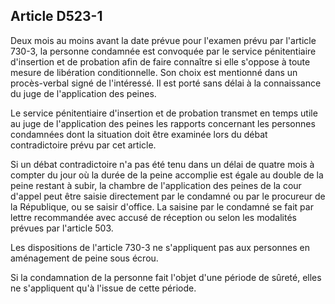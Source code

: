 Article D523-1
----
Deux mois au moins avant la date prévue pour l'examen prévu par l'article 730-3,
la personne condamnée est convoquée par le service pénitentiaire d'insertion et
de probation afin de faire connaître si elle s'oppose à toute mesure de
libération conditionnelle. Son choix est mentionné dans un procès-verbal signé
de l'intéressé. Il est porté sans délai à la connaissance du juge de
l'application des peines.

Le service pénitentiaire d'insertion et de probation transmet en temps utile au
juge de l'application des peines les rapports concernant les personnes
condamnées dont la situation doit être examinée lors du débat contradictoire
prévu par cet article.

Si un débat contradictoire n'a pas été tenu dans un délai de quatre mois à
compter du jour où la durée de la peine accomplie est égale au double de la
peine restant à subir, la chambre de l'application des peines de la cour d'appel
peut être saisie directement par le condamné ou par le procureur de la
République, ou se saisir d'office. La saisine par le condamné se fait par lettre
recommandée avec accusé de réception ou selon les modalités prévues par
l'article 503.

Les dispositions de l'article 730-3 ne s'appliquent pas aux personnes en
aménagement de peine sous écrou.

Si la condamnation de la personne fait l'objet d'une période de sûreté, elles ne
s'appliquent qu'à l'issue de cette période.
